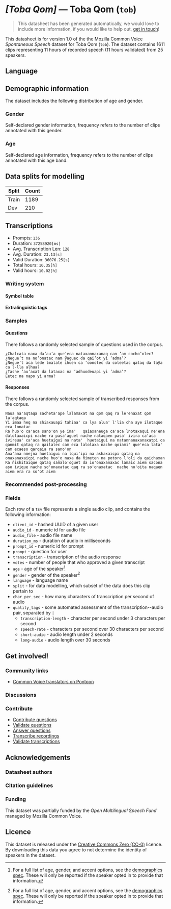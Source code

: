 # *[Toba Qom]* &mdash; Toba Qom (`tob`)
> This datasheet has been generated automatically, we would love to include more information, if you would like to help out, [get in touch](https://github.com/common-voice/common-voice/blob/main/docs/COMMUNITIES.md)!

This datasheet is for version 1.0 of the the Mozilla Common Voice *Spontaneous Speech* dataset 
for Toba Qom (`tob`). The dataset contains 1611 clips representing 11 hours of recorded
speech (11 hours validated) from 25 speakers.

## Language
<!-- {{LANGUAGE_DESCRIPTION}} -->
<!-- Provide a brief (1-2 paragraph) description of your language -->

## Demographic information
The dataset includes the following distribution of age and gender.
<!-- You can get a lot of the information in this section from https://analyzer.cv-toolbox.web.tr/browse -->

### Gender
Self-declared gender information, frequency refers to the number of clips annotated with this gender.
<!-- {{GENDER_TABLE}} -->
<!-- @ AUTOMATICALLY GENERATED @ -->
<!-- | Gender | Frequency |
|--------|-----------|
| male, masculine | ? |
| undeclared | ? |
| female, feminine | ? | -->

### Age
Self-declared age information, frequency refers to the number of clips annotated with this age band.
<!-- {{AGE_TABLE}} -->
<!-- @ AUTOMATICALLY GENERATED @ -->
<!-- | Age band | Frequency |
|----------|-----------|
| teens | ? |
| twenties | ? |
| thirties | ? |
| fourties | ? |
| fifties | ? |
   ...if other age ranges are present in your data, add rows... -->

## Data splits for modelling
| Split | Count |
|-|-|
| Train | 1189 |
| Dev | 210 |

## Transcriptions
* Prompts: `136`
* Duration: `37258920[ms]`
* Avg. Transcription Len: `128`
* Avg. Duration: `23.13[s]`
* Valid Duration: `36076.25[s]`
* Total hours: `10.35[h]`
* Valid hours: `10.02[h]`
<!-- {{TRANSCRIPTIONS_DESCRIPTION}} -->
<!-- A description of the transcription system used -->

### Writing system
<!-- {{WRITING_SYSTEM_DESCRIPTION}} -->
<!-- @ OPTIONAL @ -->
<!-- A description of the writing system (or writing systems) used in the text corpus -->

#### Symbol table
<!-- {{ALPHABET_TABLE}} -->
<!-- @ OPTIONAL @ -->
<!-- If the writing system is alphabetic, you can include the valid alphabet here -->

#### Extralinguistic tags

### Samples

#### Questions
There follows a randomly selected sample of questions used in the corpus.

```
¿Chalcata naxa da’au’a que’eca nataxannaxanaq can ’am cocho’olec?
¿Negue’t na no’onatac nam ỹaguec da qai’ot yi ’adma’?
¿Negue’t aca lede lmalate ihuen ca ’oonolec da coleetac qataq da taỹa ca l-lla alhua?
¿Tashe ’au’axat da lataxac na ’adhuodeuapi yi ’adma’?
Eetec na napo yi arma?
```
<!-- {{QUESTIONS_SAMPLE}} -->

#### Responses
There follows a randomly selected sample of transcribed responses from the corpus.

```
Naua na'aqtaqa sacheta'ape lalamaxat na qom qaq ra le'enaxat qom la'aqtaqa 
Yi imaa heq na shiaxauapi tahiaa' ca lya alua' l'lia cha aye ilotaque eca lonatac
Ra huo'o ca'aca sano'on ye ima'   qaiaxaneuga ca'aca lnotaxaqui ne'ena dalolaxaicpi nache ra pasa'aguet nache nataqaen pasa' ivira ca'aca ivireua' ca'aca huetaigui na nata'  huetaigui na natannanaxanaxatpi ca qanmit qataq ra qailalec cam eca lalolaxa nache qoiami' que'eca lata' cam ecaeso qarqaia ra sano'on
Ana'ana nmejna huetaigui na lqui'ipi na ashaxaicpi qataq na onaxanaxaicpi nache huo'o naxa da ñimeten na potoro l'oli da qaichaxan
Ra ñishitaique qataq sañalo'oguet da io'onaxanaxac lamaic aiem sacona aso ivique nache so'onaxatac qaq ra so'onaxatac  nache no'oita naqaen aiem era ra so'ot aiem
```
<!-- {{TRANSCRIPTIONS_SAMPLE}} -->

### Recommended post-processing
<!-- {{RECOMMENDED_POSTPROCESSING_DESCRIPTION}} -->
<!-- @ OPTIONAL @ -->
<!-- What should people do before they use the data, for example Unicode normalisation or normalisation of extralinguistic tags -->

### Fields
Each row of a `tsv` file represents a single audio clip, and contains the following information:

* `client_id` - hashed UUID of a given user
* `audio_id` - numeric id for audio file
* `audio_file` - audio file name
* `duration_ms` - duration of audio in milliseconds
* `prompt_id` - numeric id for prompt
* `prompt` - question for user
* `transcription` - transcription of the audio response
* `votes` - number of people that who approved a given transcript
* `age` - age of the speaker[^1]
* `gender` - gender of the speaker[^1]
* `language` - language name
* `split` - for data modelling, which subset of the data does this clip pertain to
* `char_per_sec` - how many characters of transcription per second of audio
* `quality_tags` - some automated assessment of the transcription--audio pair, separated by `|`
   *  `transcription-length` - character per second under 3 characters per second
   * `speech-rate` - characters per second over 30 characters per second
   * `short-audio` - audio length under 2 seconds
   * `long-audio` - audio length over 30 seconds

#### 
[^1]: For a full list of age, gender, and accent options, see the
[demographics
spec](https://github.com/common-voice/common-voice/blob/main/web/src/stores/demographics.ts). These
will only be reported if the speaker opted in to provide that
information.

## Get involved!

### Community links
* [Common Voice translators on Pontoon](https://pontoon.mozilla.org/tob/common-voice/contributors/)
<!-- {{COMMUNITY_LINKS_LIST}} -->
<!-- @ OPTIONAL @ -->
<!-- Links to community chats / fora -->

### Discussions
<!-- {{DISCUSSION_LINKS_LIST}} -->
<!-- @ OPTIONAL @ -->
<!-- Any links to discussions, for example on Discourse or other fora or blogs can be included here -->

### Contribute
* [Contribute questions](https://commonvoice.mozilla.org/spontaneous-speech/beta/question)
* [Validate questions](https://commonvoice.mozilla.org/spontaneous-speech/beta/validate)
* [Answer questions](https://commonvoice.mozilla.org/spontaneous-speech/beta/prompts)
* [Transcribe recordings](https://commonvoice.mozilla.org/spontaneous-speech/beta/transcribe)
* [Validate transcriptions](https://commonvoice.mozilla.org/spontaneous-speech/beta/check-transcript)
<!-- {{CONTRIBUTE_LINKS_LIST}} -->
<!-- Here you can include links for how to contribute to the dataset -->

## Acknowledgements

### Datasheet authors
<!-- {{DATASHEET_AUTHORS_LIST}} -->
<!-- A list in the format of: Your Name <email@email.com> -->

### Citation guidelines
<!-- {{CITATION_DESCRIPTION}} -->
<!-- @ OPTIONAL @ -->
<!-- If you published a paper and would like people to cite it, you can include the BiBTeX here -->

### Funding
This dataset was partially funded by the *Open Multilingual Speech Fund* managed by Mozilla Common Voice.
<!-- {{FUNDING_DESCRIPTION}} -->
<!-- @ OPTIONAL @ -->
<!-- If you received any funding, you can include the acknowledgement here -->

## Licence
This dataset is released under the [Creative Commons Zero (CC-0)](https://creativecommons.org/public-domain/cc0/) licence. By downloading this data
you agree to not determine the identity of speakers in the dataset.